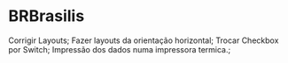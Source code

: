 # BRBrasilis
Corrigir Layouts;
Fazer layouts da orientação horizontal;
Trocar Checkbox por Switch;
Impressão dos dados numa impressora termica.;
